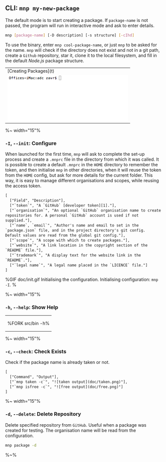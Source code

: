 ## CLI: `mnp my-new-package`

The default mode is to start creating a package. If `package-name` is not passed, the program will run in interactive mode and ask to enter details.

```sh
mnp [package-name] [-D description] [-s structure] [-cIhd]
```

To use the binary, enter `mnp cool-package-name`, or just `mnp` to be asked for the name. `mnp` will check if the directory does not exist and not in a git path, create a `Github` repository, star it, clone it to the local filesystem, and fill in the default _Node.js_ package structure.

<table>
<tbody>
<tr>
</tr>
<tr>
<td>[Creating Packages](t)</td>
</tr>
<tr>
<td><img src="doc/create.gif" alt="Creating a new package."></td>
</tr></tbody></table>

<!-- ```fs
Please give package name: mynewpackage
# mynewpackage
Description: example-package
Cloning into './mynewpackage'...
Setting user Author<author@testt.cc>...
Cloned the structure to /mynewpackage
Created new repository: https://github.com/org/mynewpackage#readme
``` -->

<!-- ### Create a Package -->


<!-- ![creation process](https://sobes.s3.eu-west-2.amazonaws.com/mnp-make.gif)

```bash
cd ~/packages
mnp my-example-package # create a new package
cd my-example-package
yarn # install dependencies
code . # write test, src code
yarn t
git add .
git commit -m 'a feature'
npm version
git push --follow-tags
npm publish
``` -->

<!-- Documentary: to run a program and answer the questions with stdin  -->

%~ width="15"%

### `-I`, `--init`: Configure

When launched for the first time, `mnp` will ask to complete the set-up process and create a `.mnprc` file in the directory from which it was called. It is possible to create a default `.mnprc` in the `HOME` directory to remember the token, and then initialise `mnp` in other directories, when it will reuse the token from the `HOME` config, but ask for more details for the current folder. This way, it is easy to manage different organisations and scopes, while reusing the access token.

```table
[
  ["Field", "Description"],
  ["`token`", "A `GitHub` [developer token][1]."],
  ["`organisation`", "An optional `GitHub` organisation name to create repositories for. A personal `GitHub` account is used if not supplied."],
  ["`name`, `email`", "Author's name and email to set in the `package.json` file, and in the project directory's git config. Default values are read from the global git config."],
  ["`scope`", "A scope with which to create packages."],
  ["`website`", "A link location in the copyright section of the `README` file."],
  ["`trademark`", "A display text for the website link in the `README`."],
  ["`legal name`", "A legal name placed in the `LICENCE` file."]
]
```

%GIF doc/init.gif
Initialising the configuration.
Initialising configuration: <code>mnp -I</code>.
%

%~ width="15"%

### `-h`, `--help`: Show Help

<table>
<tbody>
<tr></tr>
<tr>
<td>

%FORK src/bin -h%
</td>
</tr>
</tbody>
</table>

%~ width="15"%

### `-c`, `--check`: Check Exists

Check if the package name is already taken or not.

```table
[
  ["Command", "Output"],
  ["`mnp taken -c`", "![taken output](doc/taken.png)"],
  ["`mnp isfree -c`", "![free output](doc/free.png)"]
]
```

%~ width="15"%

### `-d`, `--delete`: Delete Repository

Delete specified repository from `GitHub`. Useful when a package was created for testing. The organisation name will be read from the configuration.

```sh
mnp package -d
```

%~%